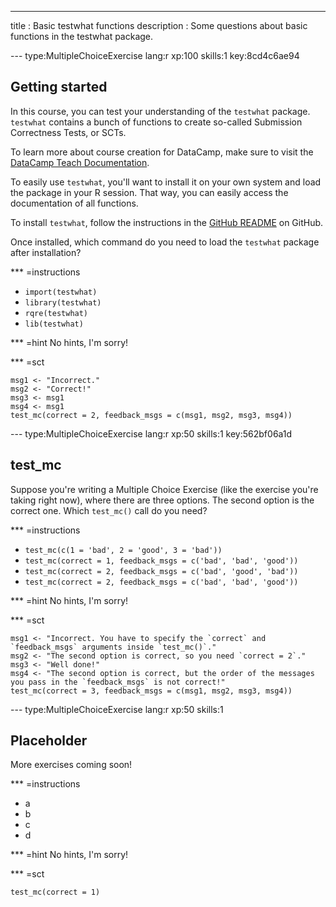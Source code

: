 ---
title       : Basic testwhat functions
description : Some questions about basic functions in the testwhat package.

--- type:MultipleChoiceExercise lang:r xp:100 skills:1 key:8cd4c6ae94
## Getting started

In this course, you can test your understanding of the `testwhat` package. `testwhat` contains a bunch of functions to create so-called Submission Correctness Tests, or SCTs.

To learn more about course creation for DataCamp, make sure to visit the [DataCamp Teach Documentation](www.datacamp.com/teach/documentation).

To easily use `testwhat`, you'll want to install it on your own system and load the package in your R session. That way, you can easily access the documentation of all functions.

To install `testwhat`, follow the instructions in the [GitHub README](https://github.com/datacamp/testwhat) on GitHub. 

Once installed, which command do you need to load the `testwhat` package after installation?

*** =instructions
- `import(testwhat)`
- `library(testwhat)`
- `rqre(testwhat)`
- `lib(testwhat)`

*** =hint
No hints, I'm sorry!

*** =sct
```{r}
msg1 <- "Incorrect."
msg2 <- "Correct!"
msg3 <- msg1
msg4 <- msg1
test_mc(correct = 2, feedback_msgs = c(msg1, msg2, msg3, msg4))
```

--- type:MultipleChoiceExercise lang:r xp:50 skills:1 key:562bf06a1d
## test_mc

Suppose you're writing a Multiple Choice Exercise (like the exercise you're taking right now), where there are three options. The second option is the correct one. Which `test_mc()` call do you need?

*** =instructions
- `test_mc(c(1 = 'bad', 2 = 'good', 3 = 'bad'))`
- `test_mc(correct = 1, feedback_msgs = c('bad', 'bad', 'good'))`
- `test_mc(correct = 2, feedback_msgs = c('bad', 'good', 'bad'))`
- `test_mc(correct = 2, feedback_msgs = c('bad', 'bad', 'good'))`

*** =hint
No hints, I'm sorry!

*** =sct
```{r}
msg1 <- "Incorrect. You have to specify the `correct` and `feedback_msgs` arguments inside `test_mc()`."
msg2 <- "The second option is correct, so you need `correct = 2`."
msg3 <- "Well done!"
msg4 <- "The second option is correct, but the order of the messages you pass in the `feedback_msgs` is not correct!"
test_mc(correct = 3, feedback_msgs = c(msg1, msg2, msg3, msg4))
```


--- type:MultipleChoiceExercise lang:r xp:50 skills:1
## Placeholder

More exercises coming soon!

*** =instructions
- a
- b
- c
- d

*** =hint
No hints, I'm sorry!

*** =sct
```{r}
test_mc(correct = 1)
```


